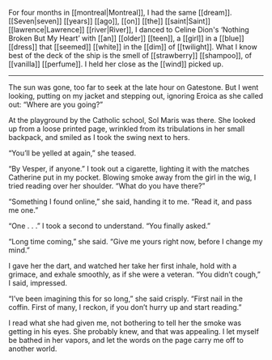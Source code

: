 For four months in [[montreal|Montreal]], I had the same [[dream]]. [[Seven|seven]] [[years]] [[ago]], [[on]] [[the]] [[saint|Saint]] [[lawrence|Lawrence]] [[river|River]], I danced to Celine Dion's ‘Nothing Broken But My Heart’ with [[an]] [[older]] [[teen]], a [[girl]] in a [[blue]] [[dress]] that [[seemed]] [[white]] in the [[dim]] of [[twilight]]. What I know best of the deck of the ship is the smell of [[strawberry]] [[shampoo]], of [[vanilla]] [[perfume]]. I held her close as the [[wind]] picked up.

***

The sun was gone, too far to seek at the late hour on Gatestone. But I went looking, putting on my jacket and stepping out, ignoring Eroica as she called out: “Where are you going?”

At the playground by the Catholic school, Sol Maris was there. She looked up from a loose printed page, wrinkled from its tribulations in her small backpack, and smiled as I took the swing next to hers.

“You’ll be yelled at again,” she teased.

“By Vesper, if anyone.” I took out a cigarette, lighting it with the matches Catherine put in my pocket. Blowing smoke away from the girl in the wig, I tried reading over her shoulder. “What do you have there?”

“Something I found online,” she said, handing it to me. “Read it, and pass me one.”

“One . . .” I took a second to understand. “You finally asked.”

“Long time coming,” she said. “Give me yours right now, before I change my mind.”

I gave her the dart, and watched her take her first inhale, hold with a grimace, and exhale smoothly, as if she were a veteran. “You didn’t cough,” I said, impressed.

“I’ve been imagining this for so long,” she said crisply. “First nail in the coffin. First of many, I reckon, if you don’t hurry up and start reading.”

I read what she had given me, not bothering to tell her the smoke was getting in his eyes. She probably knew, and that was appealing. I let myself be bathed in her vapors, and let the words on the page carry me off to another world.

